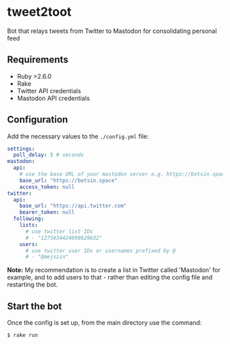 # tweet2toot
Bot that relays tweets from Twitter to Mastodon for consolidating personal feed

## Requirements

- Ruby >2.6.0
- Rake
- Twitter API credentials
- Mastodon API credentials

## Configuration

Add the necessary values to the ``./config.yml`` file:

```yaml
settings:
  poll_delay: 5 # seconds
mastodon:
  api:
    # use the base URL of your mastodon server e.g. https://botsin.space
    base_url: "https://botsin.space"
    access_token: null
twitter:
  api:
    base_url: "https://api.twitter.com"
    bearer_token: null
  following:
    lists:
      # use twitter list IDs
      # - "1275634424898629632"
    users:
      # use twitter user IDs or usernames prefixed by @
      # - "@mejszin"
```

**Note:** My recommendation is to create a list in Twitter called 'Mastodon' for example, and to add users to that - rather than editing the config file and restarting the bot.

## Start the bot

Once the config is set up, from the main directory use the command:

```bash
$ rake run
```
